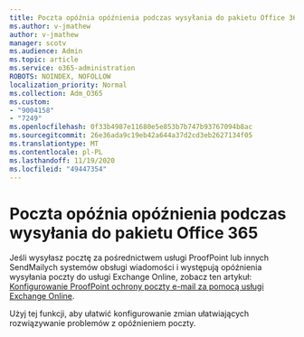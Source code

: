 ```yaml
---
title: Poczta opóźnia opóźnienia podczas wysyłania do pakietu Office 365
ms.author: v-jmathew
author: v-jmathew
manager: scotv
ms.audience: Admin
ms.topic: article
ms.service: o365-administration
ROBOTS: NOINDEX, NOFOLLOW
localization_priority: Normal
ms.collection: Adm_O365
ms.custom:
- "9004158"
- "7249"
ms.openlocfilehash: 0f33b4987e11680e5e853b7b747b93767094b8ac
ms.sourcegitcommit: 26e36ada9c19eb42a644a37d2cd3eb2627134f05
ms.translationtype: MT
ms.contentlocale: pl-PL
ms.lasthandoff: 11/19/2020
ms.locfileid: "49447354"
---
```

# <a name="mail-delays-when-sending-to-office-365"></a>Poczta opóźnia opóźnienia podczas wysyłania do pakietu Office 365

Jeśli wysyłasz pocztę za pośrednictwem usługi ProofPoint lub innych SendMailych systemów obsługi wiadomości i występują opóźnienia wysyłania poczty do usługi Exchange Online, zobacz ten artykuł: [Konfigurowanie ProofPoint ochrony poczty e-mail za pomocą usługi Exchange Online](https://docs.microsoft.com/exchange/troubleshoot/email-delivery/configure-proofpoint-with-exchange).

Użyj tej funkcji, aby ułatwić konfigurowanie zmian ułatwiających rozwiązywanie problemów z opóźnieniem poczty.
